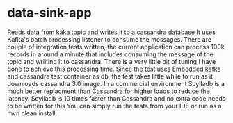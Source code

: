 # data-sink-app
Reads data from kaka topic and writes it to a cassandra database
It uses Kafka's batch processing listener to consume the messages. There are couple of integration tests written, the current application can process  100k records in around a minute that includes consuming the message of the topic and 
wriiting it to cassandra. There is a very little bit of tuning I have done to achieve this processing time. 
Since the test uses Embedded kafka and cassandra test container as db, the test takes little while to run as it downloads cassandra 3.0 image.
In a commercial environment Scylladb is a much better replacment than Cassandra for higher loads to reduce the latency. Scylladb is 10 times faster than Cassandra and no extra code needs to be written for this
You can simply run the tests from your IDE or run as a mvn clean install.
